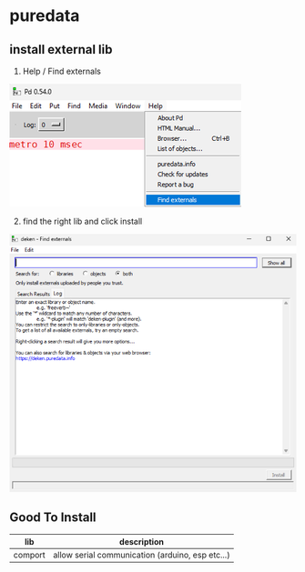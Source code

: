 # puredata

## install external lib 

1. Help / Find externals

![01](_imgs/install_lib/01.png)

2. find the right lib and click install

![02](_imgs/install_lib/02.png)

## Good To Install

|lib|description|
|--|--|
|comport|allow serial communication (arduino, esp etc...)|
